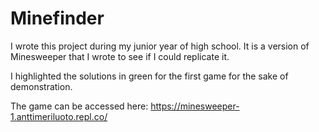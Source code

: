# Minefinder
I wrote this project during my junior year of high school. It is a version of Minesweeper that I wrote to see if I could replicate it. 

I highlighted the solutions in green for the first game for the sake of demonstration. 

The game can be accessed here: https://minesweeper-1.anttimeriluoto.repl.co/

